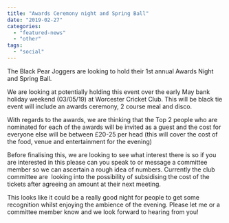 ```yaml
---
title: "Awards Ceremony night and Spring Ball"
date: "2019-02-27"
categories: 
  - "featured-news"
  - "other"
tags: 
  - "social"
---
```


The Black Pear Joggers are looking to hold their 1st annual Awards Night and Spring Ball.

We are looking at potentially holding this event over the early May bank holiday weekend (03/05/19) at Worcester Cricket Club. This will be black tie event will include an awards ceremony, 2 course meal and disco.

With regards to the awards, we are thinking that the Top 2 people who are nominated for each of the awards will be invited as a guest and the cost for everyone else will be between £20-25 per head (this will cover the cost of the food, venue and entertainment for the evening)

Before finalising this, we are looking to see what interest there is so if you are interested in this please can you speak to or message a committee member so we can ascertain a rough idea of numbers. Currently the club committee are  looking into the possibility of subsidising the cost of the tickets after agreeing an amount at their next meeting.

This looks like it could be a really good night for people to get some recognition whilst enjoying the ambience of the evening. Please let me or a committee member know and we look forward to hearing from you!
